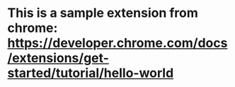 # This is a sample extension from chrome: https://developer.chrome.com/docs/extensions/get-started/tutorial/hello-world
